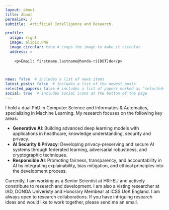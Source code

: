 ```yaml
---
layout: about
title: About
permalink: /
subtitle:  Artificial Intelligence and Research.

profile:
  align: right
  image: alipic.PNG
  image_circular: true # crops the image to make it circular
  address: >
  
    <p>Email: firstname.lastname@honda-ri[DOT]de</p>

    

news: false  # includes a list of news items
latest_posts: false  # includes a list of the newest posts
selected_papers: false # includes a list of papers marked as "selected={true}"
social: true  # includes social icons at the bottom of the page
---
```

<p>
I hold a dual PhD in Computer Science and Informatics & Automatics, specializing in Machine Learning. My research focuses on the following key areas:
</p>
 <ul>
    <li>
      <strong>Generative AI</strong>: Building advanced deep learning models with applications in healthcare, knowledge understanding, security and privacy.
    </li>
    <li>
      <strong>AI Security & Privacy</strong>: Developing privacy-preserving and secure AI systems through federated learning,
      adversarial robustness, and cryptographic techniques.
    </li>
    <li>
      <strong>Responsible AI</strong>: Promoting fairness, transparency, and accountability in AI by integrating explainability,
      bias mitigation, and ethical principles into the development process.
    </li>
  </ul>

<p>
Currently, I am working as a Senior Scientist at HRI-EU and actively constribute to research and development. I am also a visting researcher at IAD, DONGA Univeristy and Honorary Membear at ICSS UoK England.  I am always open to research collaborations. If you have intriguing research ideas and would like to work together, please send me an email.</p>